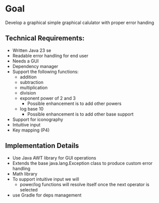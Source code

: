 # Goal

Develop a graphical simple graphical calulator with proper error handing

## Technical Requirements:

 - Written Java 23 se
 - Readable error handling for end user
 - Needs a GUI
 - Dependency manager
 - Support the following functions:
   - addition
   - subtraction
   - multiplication
   - division
   - exponent power of 2 and 3
     - Possible enhancement is to add other powers
   - log base 10
     - Possible enhancement is to add other base support
- Support for iconography
- Intuitive input
- Key mapping (P4)

## Implementation Details

 - Use Java AWT library for GUI operations
 - Extends the base java.lang.Exception class to produce custom error handling
 - Math library
 - To support intuitive input we will
   - power/log functions will resolve itself once the next operator is selected
 - use Gradle for deps management